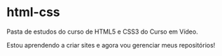 # html-css
 Pasta de estudos do curso de HTML5 e CSS3 do Curso em Vídeo.

 Estou aprendendo a criar sites e agora vou gerenciar meus repositórios!
